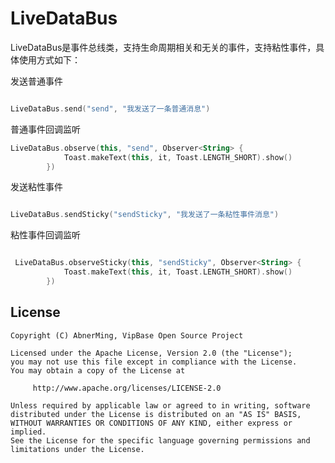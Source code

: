 # LiveDataBus

LiveDataBus是事件总线类，支持生命周期相关和无关的事件，支持粘性事件，具体使用方式如下：

发送普通事件
```kotlin

LiveDataBus.send("send", "我发送了一条普通消息")

```

普通事件回调监听


```kotlin
LiveDataBus.observe(this, "send", Observer<String> {
            Toast.makeText(this, it, Toast.LENGTH_SHORT).show()
        })

```

发送粘性事件

```kotlin

LiveDataBus.sendSticky("sendSticky", "我发送了一条粘性事件消息")

```
粘性事件回调监听

```kotlin

 LiveDataBus.observeSticky(this, "sendSticky", Observer<String> {
            Toast.makeText(this, it, Toast.LENGTH_SHORT).show()
        })

```

## License

```
Copyright (C) AbnerMing, VipBase Open Source Project

Licensed under the Apache License, Version 2.0 (the "License");
you may not use this file except in compliance with the License.
You may obtain a copy of the License at

     http://www.apache.org/licenses/LICENSE-2.0

Unless required by applicable law or agreed to in writing, software
distributed under the License is distributed on an "AS IS" BASIS,
WITHOUT WARRANTIES OR CONDITIONS OF ANY KIND, either express or implied.
See the License for the specific language governing permissions and
limitations under the License.
```







